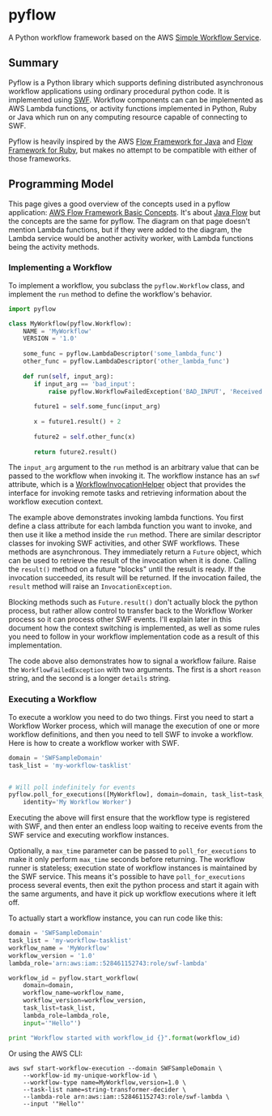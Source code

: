 # pyflow

A Python workflow framework based on the AWS [Simple Workflow Service][SWF].

[SWF]: https://aws.amazon.com/documentation/swf/

## Summary

Pyflow is a Python library which supports defining distributed
asynchronous workflow applications using ordinary procedural python
code.  It is implemented using [SWF].  Workflow components can can be
implemented as AWS Lambda functions, or activity functions implemented
in Python, Ruby or Java which run on any computing resource capable of
connecting to SWF.

Pyflow is heavily inspired by the AWS [Flow Framework for Java][Java Flow]
and [Flow Framework for Ruby][Ruby Flow], but makes no attempt to be compatible
with either of those frameworks.

[Java Flow]: http://docs.aws.amazon.com/amazonswf/latest/awsflowguide/welcome.html
[Ruby Flow]: http://docs.aws.amazon.com/amazonswf/latest/awsrbflowguide/

## Programming Model

This page gives a good overview of the concepts used in a pyflow
application: [AWS Flow Framework Basic Concepts][]. It's
about [Java Flow][] but the concepts are the same for pyflow.  The
diagram on that page doesn't mention Lambda functions, but if they
were added to the diagram, the Lambda service would be another
activity worker, with Lambda functions being the activity methods.

[AWS Flow Framework Basic Concepts]: http://docs.aws.amazon.com/amazonswf/latest/awsflowguide/awsflow-basics-application-structure.html


### Implementing a Workflow

To implement a workflow, you subclass the `pyflow.Workflow` class, and
implement the `run` method to define the workflow's behavior.

``` python
import pyflow

class MyWorkflow(pyflow.Workflow):
    NAME = 'MyWorkflow'
    VERSION = '1.0'
    
    some_func = pyflow.LambdaDescriptor('some_lambda_func')
    other_func = pyflow.LambdaDescriptor('other_lambda_func')
    
    def run(self, input_arg):
       if input_arg == 'bad_input':
           raise pyflow.WorkflowFailedException('BAD_INPUT', 'Received bad input')
           
       future1 = self.some_func(input_arg)
       
       x = future1.result() + 2
       
       future2 = self.other_func(x)
       
       return future2.result()
```

The `input_arg` argument to the `run` method is an arbitrary value
that can be passed to the workflow when invoking it.  The workflow
instance has an `swf` attribute, which is
a [WorkflowInvocationHelper](./pyflow/workflow_invocation_helper.py)
object that provides the interface for invoking remote tasks and
retrieving information about the workflow execution context.

The example above demonstrates invoking lambda functions.  You first
define a class attribute for each lambda function you want to invoke,
and then use it like a method inside the `run` method.  There are
similar descriptor classes for invoking SWF activities, and other SWF
workflows.  These methods are asynchronous.  They immediately return a
`Future` object, which can be used to retrieve the result of the
invocation when it is done.  Calling the `result()` method on a future
"blocks" until the result is ready.  If the invocation succeeded, its
result will be returned.  If the invocation failed, the `result`
method will raise an `InvocationException`.

Blocking methods such as `Future.result()` don't actually block the
python process, but rather allow control to transfer back to the
Workflow Worker process so it can process other SWF events.  I'll
explain later in this document how the context switching is
implemented, as well as some rules you need to follow in your workflow
implementation code as a result of this implementation.

The code above also demonstrates how to signal a workflow failure.
Raise the `WorkflowFailedException` with two arguments.  The first is
a short `reason` string, and the second is a longer `details` string.


### Executing a Workflow

To execute a worklow you need to do two things.  First you need to
start a Workflow Worker process, which will manage the execution of
one or more workflow definitions, and then you need to tell SWF to
invoke a workflow.  Here is how to create a workflow worker with SWF.

``` python
domain = 'SWFSampleDomain'
task_list = 'my-workflow-tasklist'


# Will poll indefinitely for events
pyflow.poll_for_executions([MyWorkflow], domain=domain, task_list=task_list,
    identity='My Workflow Worker')
```

Executing the above will first ensure that the workflow type is
registered with SWF, and then enter an endless loop waiting to receive
events from the SWF service and executing workflow instances.

Optionally, a `max_time` parameter can be passed to
`poll_for_executions` to make it only perform `max_time` seconds
before returning.  The workflow runner is stateless; execution state
of workflow instances is maintained by the SWF service.  This means
it's possible to have `poll_for_executions` process several events,
then exit the python process and start it again with the same
arguments, and have it pick up workflow executions where it left off.

To actually start a workflow instance, you can run code like this:

``` python
domain = 'SWFSampleDomain'
task_list = 'my-workflow-tasklist'
workflow_name = 'MyWorkflow'
workflow_version = '1.0'
lambda_role='arn:aws:iam::528461152743:role/swf-lambda'

workflow_id = pyflow.start_workflow(
    domain=domain,
    workflow_name=workflow_name,
    workflow_version=workflow_version,
    task_list=task_list,
    lambda_role=lambda_role,
    input='"Hello"')

print "Workflow started with workflow_id {}".format(workflow_id)
```

Or using the AWS CLI:

```
aws swf start-workflow-execution --domain SWFSampleDomain \
    --workflow-id my-unique-workflow-id \
    --workflow-type name=MyWorkflow,version=1.0 \
    --task-list name=string-transformer-decider \
    --lambda-role arn:aws:iam::528461152743:role/swf-lambda \
    --input '"Hello"'
```
